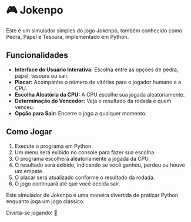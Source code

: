 # 🎮 Jokenpo

Este é um simulador simples do jogo Jokenpo, também conhecido como Pedra, Papel e Tesoura, implementado em Python.

## Funcionalidades

- **Interface do Usuário Interativa:** Escolha entre as opções de pedra, papel, tesoura ou sair.
- **Placar:** Acompanhe o número de vitórias para o jogador humano e a CPU.
- **Escolha Aleatória da CPU:** A CPU escolhe sua jogada aleatoriamente.
- **Determinação do Vencedor:** Veja o resultado da rodada e quem venceu.
- **Opção para Sair:** Encerre o jogo a qualquer momento.

## Como Jogar

1. Execute o programa em Python.
2. Um menu será exibido no console para fazer sua escolha.
3. O programa escolherá aleatoriamente a jogada da CPU.
4. O resultado será exibido, indicando se você ganhou, perdeu ou houve um empate.
5. O placar será atualizado conforme o resultado da rodada.
6. O jogo continuará até que você decida sair.

Este simulador de Jokenpo é uma maneira divertida de praticar Python enquanto joga um jogo clássico.

Divirta-se jogando! 🎉
